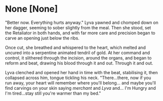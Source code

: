 # None [None]
"Better now. Everything hurts anyway." Lyva yawned and chomped down on her dagger, seeming to sober slightly from the meal. Then she stood, set the Retaliator in both hands, and with far more care and precision began to carve an opening just below the ribs.    

Once cut, she breathed and whispered to the heart, which melted and uncured into a serpentine animated tendril of gold. At her command and control, it slithered through the incision, around the organs, and began to reform and beat, drawing his blood through it and out. Through it and out.    

Lyva clenched and opened her hand in time with the beat, stabilising it, then collapsed across him, tongue tickling his neck. "There...there, now if you run away, your heart will remember where you'll belong... and maybe you'll find carvings on your skin saying *merchant* and *Lyva* and... I'm Hungry and I'm tired...stay still you're warmer than my bed."
